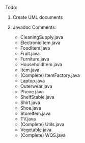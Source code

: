 Todo:

1. Create UML documents

2. Javadoc Comments:
    - CleaningSupply.java
    - ElectronicItem.java
    - FoodItem.java
    - Fruit.java
    - Furniture.java
    - HouseholdItem.java
    - Item.java
    - (Complete) ItemFactory.java
    - Laptop.java
    - Outerwear.java
    - Phone.java
    - ShelfStable.java
    - Shirt.java
    - Shoe.java
    - StoreItem.java
    - TV.java
    - (Complete) Utils.java
    - Vegetable.java
    - (Complete) WQS.java

